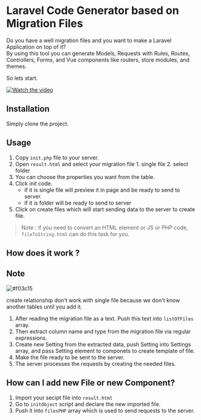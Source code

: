 # Laravel Code Generator based on Migration Files
Do you have a well migration files and you want to make a Laravel Application on top of it?
<br>
By using this tool you can generate Models, Requests with Rules, Routes, Controllers, Forms, and Vue components like routers, store modules, and themes.<br>

So lets start.

[![Watch the video](https://i.imgur.com/Jhn3T5S.png)](https://www.youtube.com/watch?v=JMAj-hn5c0c)



## Installation
Simply clone the project.


## Usage
1. Copy `init.php` file to your server.
2. Open `result.html` and select your migration file
       1. single file
       2. select folder
3. You can choose the properties you want from the table.
4. Click init code.
     - if it is single file will preview it in page and be ready to send to server.
     - if it is folder will be ready to send to server
 5. Click on create files which will start sending data to the server to create file.
 

> Note : if you need to convert an HTML element or JS or PHP code, `fileToString.html` can do this task for you.

## How does it work ?
## Note

![#f03c15](https://placehold.it/150/ffffff/ff0000?text=create-relationship-dont-work-with-single-file-because-we-dont-know-another-tables-until-you-add-it)


<p>create relationship don't work with single file because we don't know another tables until you add it.</p>

1. After reading the migration file as a text. Push this text into `listOfFiles` array.
2. Then extract column name and type from the migration file via regular expressions.
3. Create new Setting from the extracted data, push Setting into Settings array, and pass Setting element to componets to create template of file.
4. Make the file ready to be sent to the server.
5. The server processes the requests by creating the needed files.

## How can I add new File or new Component?
1. Import your secipt file into `result.html`
2. Go to `initObject` script and declare the new imported file.
3. Push it into `filesPHP` array which is used to send requests to the server.
